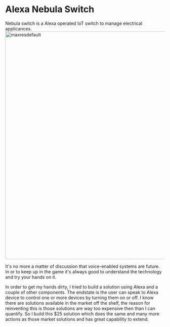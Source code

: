 # Alexa Nebula Switch
Nebula switch is a Alexa operated IoT switch to manage electrical applicances.
<img class="alignnone size-full wp-image-4556" src="https://khanasif1.files.wordpress.com/2020/06/maxresdefault.jpg" alt="maxresdefault" width="1280" height="720" />

It's no more a matter of discussion that voice-enabled systems are future. In or to keep up in the game it's always good to understand the technology and try your hands on it.

In order to get my hands dirty, I tried to build a solution using Alexa and a couple of other components. The endstate is the user can speak to Alexa device to control one or more devices by turning them on or off. I know there are solutions available in the market off the shelf, the reason for reinventing this is those solutions are way too expensive then than I can quantify. So I build this $25 solution which does the same and many more actions as those market solutions and has great capability to extend.
